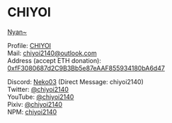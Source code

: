 # CHIYOI
[Nyan~](https://neko03.moe)

Profile: [CHIYOI](https://gravatar.com/chiyoi2140)\
Mail: chiyoi2140@outlook.com\
Address (accept ETH donation): [0xfF3080687d2C9B3Bb5e87eAAF855934180bA6d47](https://etherscan.io/address/0xfF3080687d2C9B3Bb5e87eAAF855934180bA6d47)

Discord: [Neko03](https://discord.gg/92F2d47Kz5) (Direct Message: chiyoi2140)\
Twitter: [@chiyoi2140](https://twitter.com/chiyoi2140)\
YouTube: [@chiyoi2140](https://www.youtube.com/@chiyoi2140)\
Pixiv: [@chiyoi2140](https://www.pixiv.net/users/33257904)\
NPM: [chiyoi2140](https://www.npmjs.com)
